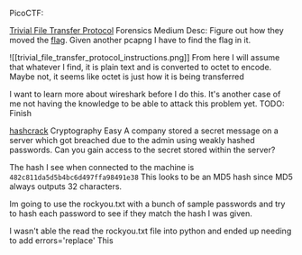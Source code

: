 PicoCTF:

[Trivial File Transfer Protocol](https://play.picoctf.org/playlists/16?m=130)
Forensics
Medium
Desc: Figure out how they moved the [flag](https://mercury.picoctf.net/static/4fe0f4357f7458c6892af394426eab55/tftp.pcapng).
Given another pcapng I have to find the flag in it.

![[trivial_file_transfer_protocol_instructions.png]]
From here I will assume that whatever I find, it is plain text and is converted to octet to encode. Maybe not, it seems like octet is just how it is being transferred

I want to learn more about wireshark before I do this. It's another case of me not having the knowledge to be able to attack this problem yet.
TODO: Finish


[hashcrack](https://play.picoctf.org/practice/challenge/475)
Cryptography
Easy
A company stored a secret message on a server which got breached due to the admin using weakly hashed passwords. Can you gain access to the secret stored within the server?

The hash I see when connected to the machine is 
`482c811da5d5b4bc6d497ffa98491e38`
This looks to be an MD5 hash since MD5 always outputs 32 characters.

Im going to use the rockyou.txt with a bunch of sample passwords and try to hash each password to see if they match the hash I was given.

I wasn't able the read the rockyou.txt file into python and ended up needing to add errors='replace'
This 




